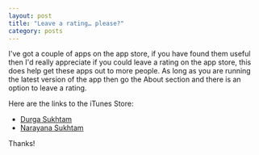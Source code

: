 ```yaml
---
layout: post
title: "Leave a rating… please?"
category: posts
---
```

I've got a couple of apps on the app store, if you have found them useful then I'd really appreciate if you could leave a rating on the app store, this does help get these apps out to more people. As long as you are running the latest version of the app then go the About section and there is an option to leave a rating. 

Here are the links to the iTunes Store:

*   [Durga Sukhtam](http://j.mp/durga-sukhtam)
*   [Narayana Sukhtam](http://j.mp/narayana-sukhtam)

Thanks!

